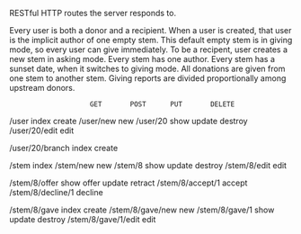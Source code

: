 RESTful HTTP routes the server responds to.

Every user is both a donor and a recipient.
When a user is created, that user is the implicit author of one empty stem.
  This default empty stem is in giving mode, so every user can give immediately.
To be a recipent, user creates a new stem in asking mode.
Every stem has one author.
Every stem has a sunset date, when it switches to giving mode.
All donations are given from one stem to another stem.
Giving reports are divided proportionally among upstream donors.

                        GET       POST      PUT       DELETE

/user                   index     create
/user/new               new
/user/20                show                update    destroy
/user/20/edit           edit

/user/20/branch         index     create

/stem                   index
/stem/new               new
/stem/8                 show                update    destroy
/stem/8/edit            edit

/stem/8/offer           show      offer     update    retract
/stem/8/accept/1                  accept
/stem/8/decline/1                 decline

/stem/8/gave            index     create
/stem/8/gave/new        new
/stem/8/gave/1          show                update    destroy
/stem/8/gave/1/edit     edit
